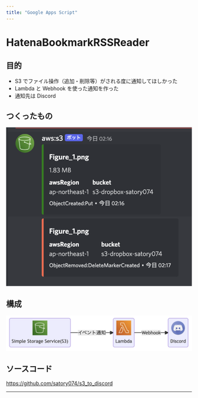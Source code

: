 ```yaml
---
title: "Google Apps Script"
---
```


# HatenaBookmarkRSSReader

## 目的

-   S3 でファイル操作（追加・削除等）がされる度に通知してほしかった
-   Lambda と Webhook を使った通知を作った
-   通知先は Discord

## つくったもの

![](/images/satory074_2022111501/tsukuttamono.png)

## 構成

![](/images/satory074_2022111501/kouseizu.png)

## ソースコード

https://github.com/satory074/s3_to_discord

---
